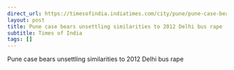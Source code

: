 ```yaml
---
direct_url: https://timesofindia.indiatimes.com/city/pune/pune-case-bears-unsettling-similarities-to-2012-delhi-bus-rape/articleshow/118592626.cms
layout: post
title: Pune case bears unsettling similarities to 2012 Delhi bus rape
subtitle: Times of India
tags: []
---
```


Pune case bears unsettling similarities to 2012 Delhi bus rape

